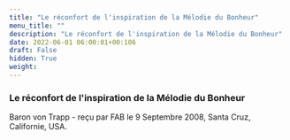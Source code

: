 ```yaml
---
title: "Le réconfort de l'inspiration de la Mélodie du Bonheur"
menu_title: ""
description: "Le réconfort de l'inspiration de la Mélodie du Bonheur"
date: 2022-06-01 06:00:01+00:106
draft: False
hidden: True
weight:
---
```

### Le réconfort de l'inspiration de la Mélodie du Bonheur

Baron von Trapp - reçu par FAB le 9 Septembre 2008, Santa Cruz, Californie, USA.



